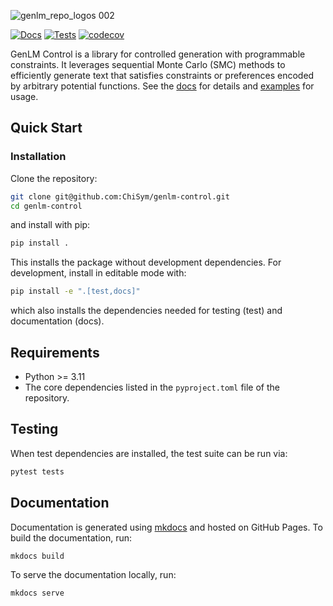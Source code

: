 ![genlm_repo_logos 002](https://github.com/user-attachments/assets/b723ca64-92f3-455b-9cfc-c6e8f9a80352)

[![Docs](https://github.com/genlm/control/actions/workflows/docs.yml/badge.svg)](https://chisym.github.io/genlm-control/)
[![Tests](https://github.com/genlm/control/actions/workflows/pytest.yml/badge.svg)](https://chisym.github.io/genlm-control/)
[![codecov](https://codecov.io/github/genlm/control/graph/badge.svg?token=AS70lcuXra)](https://codecov.io/github/genlm/genlm-control)


GenLM Control is a library for controlled generation with programmable constraints. It leverages sequential Monte Carlo (SMC) methods to efficiently generate text that satisfies constraints or preferences encoded by arbitrary potential functions. See the [docs](https://chisym.github.io/genlm-control/) for details and [examples](https://github.com/chisym/genlm-control/tree/main/examples/getting_started.py) for usage.



## Quick Start

### Installation

Clone the repository:
```bash
git clone git@github.com:ChiSym/genlm-control.git
cd genlm-control
```
and install with pip:

```bash
pip install .
```

This installs the package without development dependencies. For development, install in editable mode with:

```bash
pip install -e ".[test,docs]"
```

which also installs the dependencies needed for testing (test) and documentation (docs).

## Requirements

- Python >= 3.11
- The core dependencies listed in the `pyproject.toml` file of the repository.

## Testing

When test dependencies are installed, the test suite can be run via:

```bash
pytest tests
```

## Documentation

Documentation is generated using [mkdocs](https://www.mkdocs.org/) and hosted on GitHub Pages. To build the documentation, run:

```bash
mkdocs build
```

To serve the documentation locally, run:

```bash
mkdocs serve
```
